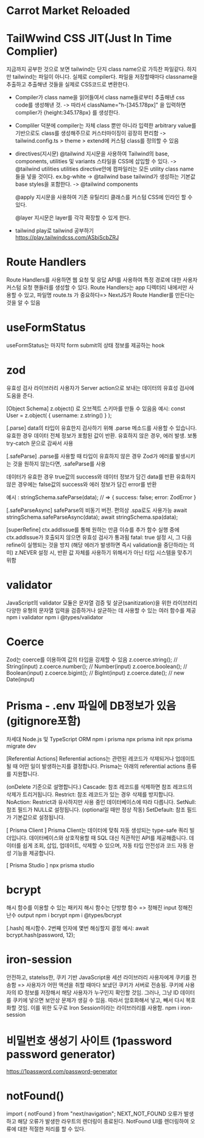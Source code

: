 # Carrot Market Reloaded

# TailWwind CSS JIT(Just In Time Complier)

지금까지 공부한 것으로 보면 tailwind는 단지 class name으로 가득찬 파일같다.
하지만 tailwind는 파일이 아니다. 실제로 compiler다.
파일을 저장할때마다 classname을 추출하고 추출해낸 것들을 실제로 CSS코드로 변환한다.

- Compiler가 class name을 읽어들여서 class name들로부터 추출해낸 css code를 생성해낸 것.
  -> 따라서 className="h-[345.178px]" 을 입력하면 complier가 {height:345.178px} 를 생성한다.

- Compliler 덕분에 compiler는 자체 class 뿐만 아니라 입력한 arbitrary value를 기반으로도 class를 생성해주므로 커스터마이징이 굉장히 편리함
  -> tailwind.config.ts > theme > extend에 커스텀 class를 정의할 수 있음

- directives(지시문)
  @tailwind 지시문을 사용하여 Tailwind의 base, components, utilities 및 variants 스타일을 CSS에 삽입할 수 있다.
  -> @tailwind utilities
  utilities directive안에 컴파일러는 모든 utility class name들을 넣을 것이다. ex.bg-white
  -> @tailwind base
  tailwind가 생성하는 기본값 base styles을 포함한다.
  -> @tailwind components

  @apply 지시문을 사용하여 기존 유틸리티 클래스를 커스텀 CSS에 인라인 할 수 있다.

  @layer 지시문은 layer를 각각 확장할 수 있게 한다.

- tailwind play로 tailwind 공부하기
  https://play.tailwindcss.com/ASbiScbZRJ

# Route Handlers

Route Handlers를 사용하면 웹 요청 및 응답 API를 사용하여 특정 경로에 대한 사용자 커스텀 요청 핸들러를 생성할 수 있다.
Route Handlers는 app 디렉터리 내에서만 사용할 수 있고, 파일명 route.ts 가 중요하다=> NextJS가 Route Handler를 만든다는 것을 알 수 있음

# useFormStatus

useFormStatus는 마지막 form submit의 상태 정보를 제공하는 hook

# zod

유효성 검사 라이브러리
사용자가 Server action으로 보내는 데이터의 유효성 검사에 도움을 준다.

[Object Schema]
z.object() 로 오브젝트 스키마를 만들 수 있음음
예시: const User = z.object( { username: z.string() } );

[.parse]
data의 타입이 유효한지 검사하기 위해 .parse 메소드를 사용할 수 있습니다. 유효한 경우 데이터 전체 정보가 포함된 값이 반환. 유효하지 않은 경우, 에러 발생. 보통 try-catch 문으로 감싸서 사용

[.safeParse]
.parse를 사용할 때 타입이 유효하지 않은 경우 Zod가 에러를 발생시키는 것을 원하지 않는다면, .safeParse를 사용

데이터가 유효한 경우 true값의 success와 데이터 정보가 담긴 data를 반환
유효하지 않은 경우에는 false값의 success와 에러 정보가 담긴 error를 반환

예시 : stringSchema.safeParse(data); // => { success: false; error: ZodError }

[.safeParseAsync]
safeParse의 비동기 버전. 편의상 .spa로도 사용가능
await stringSchema.safeParseAsync(data);
await stringSchema.spa(data);

[superRefine]
ctx.addIssue를 통해 원하는 만큼 이슈를 추가
함수 실행 중에 ctx.addIssue가 호출되지 않으면 유효성 검사가 통과됨
fatal: true 설정 시, 그 다음 refine이 실행되는 것을 방지
(해당 에러가 발생하면 즉시 validation을 중단하라는 의미)
z.NEVER 설정 시, 반환 값 자체를 사용하기 위해서가 아닌 타입 시스템을 맞추기 위함

# validator

JavaScript의 validator 모듈은 문자열 검증 및 살균(sanitization)을 위한 라이브러리
다양한 유형의 문자열 입력을 검증하거나 살균하는 데 사용할 수 있는 여러 함수를 제공
npm i validator
npm i @types/validator

# Coerce

Zod는 coerce를 이용하여 값의 타입을 강제할 수 있음
z.coerce.string(); // String(input)
z.coerce.number(); // Number(input)
z.coerce.boolean(); // Boolean(input)
z.coerce.bigint(); // BigInt(input)
z.coerce.date(); // new Date(input)

# Prisma - .env 파일에 DB정보가 있음(gitignore포함)

차세대 Node.js 및 TypeScript ORM
npm i prisma
npx prisma init
npx prisma migrate dev

[Referential Actions]
Referential actions는 관련된 레코드가 삭제되거나 업데이트될 때 어떤 일이 발생하는지를 결정합니다. Prisma는 아래의 referential actions 종류를 지원합니다.

(onDelete 기준으로 설명합니다.)
Cascade: 참조 레코드를 삭제하면 참조 레코드의 삭제가 트리거됩니다.
Restrict: 참조 레코드가 있는 경우 삭제를 방지합니다.
NoAction: Restrict과 유사하지만 사용 중인 데이터베이스에 따라 다릅니다.
SetNull: 참조 필드가 NULL로 설정됩니다. (optional일 때만 정상 작동)
SetDefault: 참조 필드가 기본값으로 설정됩니다.

[ Prisma Client ]
Prisma Client는 데이터에 맞춰 자동 생성되는 type-safe 쿼리 빌더입니다.
데이터베이스와 상호작용할 때 SQL 대신 직관적인 API를 제공해줍니다. 데이터를 쉽게 조회, 삽입, 업데이트, 삭제할 수 있으며, 자동 타입 안전성과 코드 자동 완성 기능을 제공합니다.

[ Prisma Studio ]
npx prisma studio

# bcrypt

해시 함수를 이용할 수 있는 패키지
해시 함수는 단방향 함수 => 정해진 input 정해진 난수 output
npm i bcrypt
npm i @types/bcrypt

[.hash]
해시함수. 2번째 인자에 몇번 해싱할지 결정
예시: await bcrypt.hash(password, 12);

# iron-session

안전하고, statelss한, 쿠키 기반 JavaScript용 세션 라이브러리
사용자에게 쿠키를 전송함 => 사용자가 어떤 액션을 취할 때마다 보냈던 쿠키가 서버로 전송됨. 쿠키에 사용자의 ID 정보를 저장해서 해당 사용자가 누구인지 확인할 것임.
그러나, 그냥 ID 데이터를 쿠키에 넣으면 보안상 문제가 생길 수 있음. 따라서 암호화해서 넣고, 빼서 다시 복호화할 것임.
이를 위한 도구로 Iron Session이라는 라이브러리를 사용함.
npm i iron-session

# 비밀번호 생성기 사이트 (1password password generator)

https://1password.com/password-generator

# notFound()

import { notFound } from "next/navigation";
NEXT_NOT_FOUND 오류가 발생하고 해당 오류가 발생한 라우트의 렌더링이 종료된다.
NotFound UI를 렌더링하여 오류에 대한 적절한 처리를 할 수 있다.
